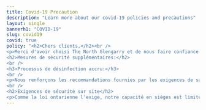```yaml
---
title: Covid-19 Precaution
description: "Learn more about our covid-19 policies and precautions"
layout: single
bannerh1: "COVID-19"
slug: covid19
covid: true
policy: "<h2>Chers clients,</h2><br />
<p>Merci d'avoir choisi The North Glengarry et de nous faire confiance! Nous reconnaissons que COVID-19 nous a tous encouragés à être plus conscients tout au long de notre journée et nous avons mis en œuvre les changements nécessaires dans nos routines quotidiennes. Notre plan d'action «Vivre avec le COVID-19» a été élaboré avec les conseils des autorités responsables de la santé et de la sécurité pour assurer votre sécurité. Rassurez-vous, nous surveillerons quotidiennement ces nouvelles procédures et les ajusterons au besoin pour assurer la sécurité de tous ceux qui mangent dans notre restaurant!</p><br />
<h2>Mesures de sécurité supplémentaires:</h2>
<br />
<h3>Processus de désinfection accru:</h3>
<br />
<p>Nous renforçons les recommandations fournies par les exigences de santé et de sécurité appropriées tout au long de nos opérations. Nettoyage et désinfection rigoureux et approfondis de tous les points de contact, y compris toutes les surfaces dans les espaces communs, les toilettes publiques, les postes de travail d'équipe, les machines de paiement, les menus et tous les autres composants destinés aux clients. Des stations de désinfection des mains sont installées dans les espaces communs. Nous avons supprimé les articles qui ne sont pas facilement désinfectés.</p>
<br />
<h2>Exigences de sécurité sur site</h2>
<p>Comme la loi ontarienne l'exige, notre capacité en sièges est limitée à 50, avec un maximum de 4 clients par table. Toutes les tables sont à une distantes d'au moins 2 mètres. Les masques faciaux pour tous les clients sont obligatoires sauf lorsqu'ils mangent ou boivent. Nous vous demandons de respecter ces restrictions lorsque vous venez visiter nos établissements.</p>"
---
```

